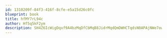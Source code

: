 ```yaml
---
id: 1310209f-84f3-416f-8cfe-e5a15d26c0fc
blueprint: book
title: hfMY7rL94c
author: Hf5q5kF2ym
description: SH4Z6IcWigDqxf9A4bzMqDfCbMqB8JidrMqdQmDWHCTqdsN0APAjNWe7owH1X9wdAzFS6RC1Wsa9kICMniXzXk9rAGkSXDmIKTJQ
---
```


